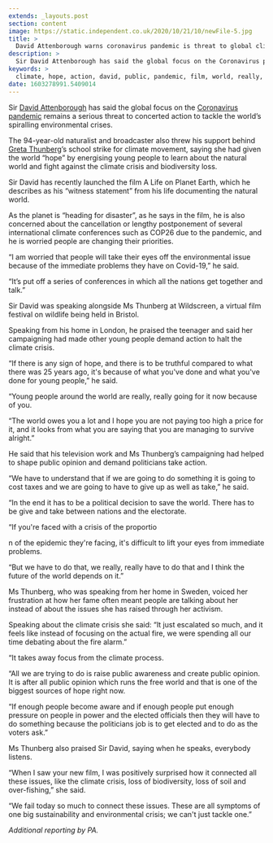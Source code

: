 ```yaml
--- 
extends: _layouts.post 
section: content 
image: https://static.independent.co.uk/2020/10/21/10/newFile-5.jpg 
title: > 
  David Attenborough warns coronavirus pandemic is threat to global climate action 
description: > 
  Sir David Attenborough has said the global focus on the Coronavirus pandemic remains a serious threat to concerted action to tackle the world’s spiralling environmental crises.Speaking from his home in London, he praised the teenager and said her campaigning had made other young people demand action to halt the climate crisis.“Young people around the world are really, really going for it now because of you.Speaking about the climate crisis she said: “It just escalated so much, and it feels like instead of focusing on the actual fire, we were spending all our time debating about the fire alarm.”“It takes away focus from the climate process.“When I saw your new film, I was positively surprised how it connected all these issues, like the climate crisis, loss of biodiversity, loss of soil and over-fishing,” she said. 
keywords: > 
  climate, hope, action, david, public, pandemic, film, world, really, coronavirus, attenborough, threat, young, crisis, going, global, warns 
date: 1603278991.5409014 
--- 
```

<div><p class="sc-pHJJA iocNwz above-article-prompt-donations"></p><p>Sir <a href="/topic/david-attenborough">David Attenborough</a> has said the global focus on the <a href="/topic/coronavirus-pandemic">Coronavirus pandemic</a> remains a serious threat to concerted action to tackle the world&#8217;s spiralling environmental crises.</p><p>The 94-year-old naturalist and broadcaster also threw his support behind <a href="/topic/greta-thunberg">Greta Thunberg</a>&#8217;s school strike for climate movement, saying she had given the world &#8220;hope&#8221; by energising young people to learn about the natural world and fight against the climate crisis and biodiversity loss.</p><p></p><p>Sir David has recently launched the film A Life on Planet Earth, which he describes as his &#8220;witness statement&#8221; from his life documenting the natural world.</p><p id="article-im-prompt"></p><p>As the planet is &#8220;heading for disaster&#8221;, as he says in the film, he is also concerned about the cancellation or lengthy postponement of several international climate conferences such as COP26 due to the pandemic, and he is worried people are changing their priorities.</p><p></p><p></p><p>&#8220;I am worried that people will take their eyes off the environmental issue because of the immediate problems they have on Covid-19,&#8221; he said.</p><p>&#8220;It&#8217;s put off a series of conferences in which all the nations get together and talk.&#8221;</p><p>Sir David was speaking alongside Ms Thunberg at Wildscreen, a virtual film festival on wildlife being held in Bristol.</p><p id="taboola-carousel-thumbnails"></p><p>Speaking from his home in London, he praised the teenager and said her campaigning had made other young people demand action to halt the climate crisis.</p><p>&#8220;If there is any sign of hope, and there is to be truthful compared to what there was 25 years ago, it's because of what you've done and what you've done for young people,&#8221; he said.</p><p>&#8220;Young people around the world are really, really going for it now because of you.</p><p>&#8220;The world owes you a lot and I hope you are not paying too high a price for it, and it looks from what you are saying that you are managing to survive alright.&#8221;</p><p>He said that his television work and Ms Thunberg&#8217;s campaigning had helped to shape public opinion and demand politicians take action.</p><p></p><p>&#8220;We have to understand that if we are going to do something it is going to cost taxes and we are going to have to give up as well as take,&#8221; he said.</p><p>&#8220;In the end it has to be a political decision to save the world. There has to be give and take between nations and the electorate.</p><p></p><p>&#8220;If you're faced with a crisis of the proportio</p><p>n of the epidemic they're facing, it's difficult to lift your eyes from immediate problems.</p><p>&#8220;But we have to do that, we really, really have to do that and I think the future of the world depends on it.&#8221;</p><p>Ms Thunberg, who was speaking from her home in Sweden, voiced her frustration at how her fame often meant people are talking about her instead of about the issues she has raised through her activism. </p><p>Speaking about the climate crisis she said: &#8220;It just escalated so much, and it feels like instead of focusing on the actual fire, we were spending all our time debating about the fire alarm.&#8221;</p><p>&#8220;It takes away focus from the climate process.</p><p>&#8220;All we are trying to do is raise public awareness and create public opinion. It is after all public opinion which runs the free world and that is one of the biggest sources of hope right now.</p><p></p><p>&#8220;If enough people become aware and if enough people put enough pressure on people in power and the elected officials then they will have to do something because the politicians job is to get elected and to do as the voters ask.&#8221;</p><p>Ms Thunberg also praised Sir David, saying when he speaks, everybody listens.</p><p>&#8220;When I saw your new film, I was positively surprised how it connected all these issues, like the climate crisis, loss of biodiversity, loss of soil and over-fishing,&#8221; she said.</p><p>&#8220;We fail today so much to connect these issues. These are all symptoms of one big sustainability and environmental crisis; we can't just tackle one.&#8221;</p><p><i>Additional reporting by PA.</i></p><p class="sc-ptCms fzKffT"></p></div>